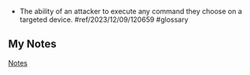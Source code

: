 - The ability of an attacker to execute any command they choose on a targeted device. #ref/2023/12/09/120659 #glossary
## My Notes
[Notes](mynotes/arbitrary-code-execution-notes.md)
